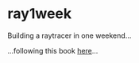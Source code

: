 # ray1week
Building a raytracer in one weekend...

...following this book [here](https://raytracing.github.io/)...
